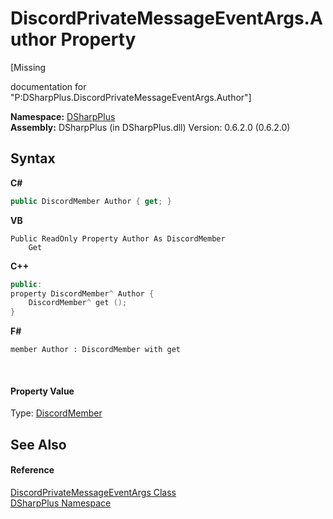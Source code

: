# DiscordPrivateMessageEventArgs.Author Property 
 

\[Missing <summary> documentation for "P:DSharpPlus.DiscordPrivateMessageEventArgs.Author"\]

**Namespace:**&nbsp;<a href="503971eb-de5e-a570-9922-de9500a9b1cc">DSharpPlus</a><br />**Assembly:**&nbsp;DSharpPlus (in DSharpPlus.dll) Version: 0.6.2.0 (0.6.2.0)

## Syntax

**C#**<br />
``` C#
public DiscordMember Author { get; }
```

**VB**<br />
``` VB
Public ReadOnly Property Author As DiscordMember
	Get
```

**C++**<br />
``` C++
public:
property DiscordMember^ Author {
	DiscordMember^ get ();
}
```

**F#**<br />
``` F#
member Author : DiscordMember with get

```

<br />

#### Property Value
Type: <a href="5cf74e63-4004-3836-5a0d-910485913b65">DiscordMember</a>

## See Also


#### Reference
<a href="659d81f4-dc88-a4ce-fe23-a59b5ee17cf2">DiscordPrivateMessageEventArgs Class</a><br /><a href="503971eb-de5e-a570-9922-de9500a9b1cc">DSharpPlus Namespace</a><br />